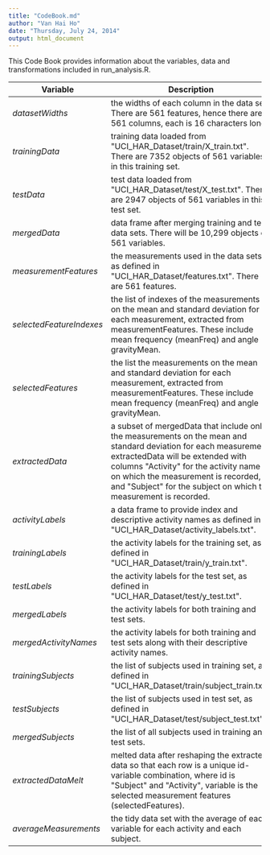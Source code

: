 ```yaml
---
title: "CodeBook.md"
author: "Van Hai Ho"
date: "Thursday, July 24, 2014"
output: html_document
---
```


This Code Book provides information about the variables, data and transformations included in run_analysis.R.

Variable | Description
---------|-------------
*datasetWidths* | the widths of each column in the data set. There are 561 features, hence there are 561 columns, each is 16 characters long.
*trainingData* | training data loaded from "UCI_HAR_Dataset/train/X_train.txt". There are 7352 objects of 561 variables in this training set.
*testData* | test data loaded from "UCI_HAR_Dataset/test/X_test.txt". There are 2947 objects of 561 variables in this test set.
*mergedData* | data frame after merging training and test data sets. There will be 10,299 objects of 561 variables.
*measurementFeatures* | the measurements used in the data sets as defined in "UCI_HAR_Dataset/features.txt". There are 561 features.
*selectedFeatureIndexes* | the list of indexes of the measurements on the mean and standard deviation for each measurement, extracted from measurementFeatures. These include mean frequency (meanFreq) and angle gravityMean. 
*selectedFeatures* | the list the measurements on the mean and standard deviation for each measurement, extracted from measurementFeatures. These include mean frequency (meanFreq) and angle gravityMean. 
*extractedData* | a subset of mergedData that include only the measurements on the mean and standard deviation for each measurement. extractedData will be extended with columns "Activity" for the activity name on which the measurement is recorded, and "Subject" for the subject on which the measurement is recorded.
*activityLabels* | a data frame to provide index and descriptive activity names as defined in "UCI_HAR_Dataset/activity_labels.txt".
*trainingLabels* | the activity labels for the training set, as defined in "UCI_HAR_Dataset/train/y_train.txt".
*testLabels* | the activity labels for the test set, as defined in "UCI_HAR_Dataset/test/y_test.txt".
*mergedLabels* | the activity labels for both training and test sets.
*mergedActivityNames* | the activity labels for both training and test sets along with their descriptive activity names.
*trainingSubjects* | the list of subjects used in training set, as defined in "UCI_HAR_Dataset/train/subject_train.txt".
*testSubjects* | the list of subjects used in test set, as defined in "UCI_HAR_Dataset/test/subject_test.txt".
*mergedSubjects* | the list of all subjects used in training and test sets.
*extractedDataMelt* | melted data after reshaping the extracted data so that each row is a unique id-variable combination, where id is "Subject" and "Activity", variable is the selected measurement features (selectedFeatures).
*averageMeasurements* | the tidy data set with the average of each variable for each activity and each subject. 

